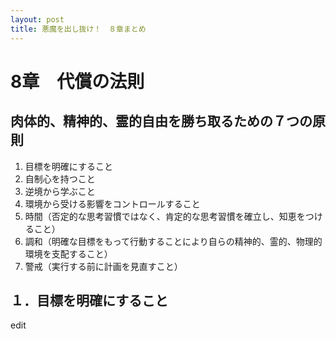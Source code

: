 ```yaml
---
layout: post
title: 悪魔を出し抜け！　８章まとめ
---
```

# 8章　代償の法則

## 肉体的、精神的、霊的自由を勝ち取るための７つの原則
1. 目標を明確にすること
2. 自制心を持つこと
3. 逆境から学ぶこと
4. 環境から受ける影響をコントロールすること
5. 時間（否定的な思考習慣ではなく、肯定的な思考習慣を確立し、知恵をつけること）
6. 調和（明確な目標をもって行動することにより自らの精神的、霊的、物理的環境を支配すること）
7. 警戒（実行する前に計画を見直すこと）

## １．目標を明確にすること
edit
